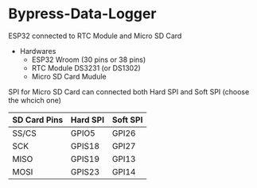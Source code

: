 # Bypress-Data-Logger
ESP32 connected to RTC Module and Micro SD Card
- Hardwares
  - ESP32 Wroom (30 pins or 38 pins)
  - RTC Module DS3231 (or DS1302)
  - Micro SD Card Mudule

SPI for Micro SD Card can connected both Hard SPI and Soft SPI (choose the whcich one)

| SD Card Pins  |   Hard SPI    |   Soft SPI   |
| ------------- | ------------- | -------------|
| SS/CS  | GPIO5  | GPI26 |
| SCK  | GPIS18  |GPI27 |
| MISO | GPIS19 | GPI13 |
| MOSI | GPIS23  |  GPI14 |
